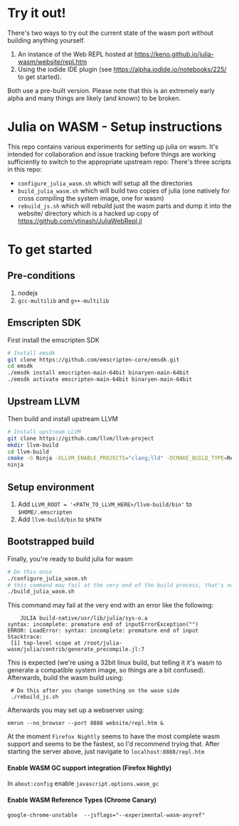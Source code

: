 # Try it out!

There's two ways to try out the current state of the wasm port without building anything yourself.
1. An instance of the Web REPL hosted at https://keno.github.io/julia-wasm/website/repl.htm
2. Using the iodide IDE plugin (see https://alpha.iodide.io/notebooks/225/ to get started).

Both use a pre-built version. Please note that this is an extremely early alpha and many things are likely
(and known) to be broken.

# Julia on WASM - Setup instructions

This repo contains various experiments for setting up julia on wasm.
It's intended for collaboration and issue tracking before things are
working sufficiently to switch to the appropriate upstream repo:
There's three scripts in this repo:
  - `configure_julia_wasm.sh` which will setup all the directories
  - `build_julia_wasm.sh` which will build two copies of julia
    (one natively for cross compiling the system image, one for wasm)
  - `rebuild_js.sh` which will rebuild just the wasm parts and dump it into the website/
    directory which is a hacked up copy of https://github.com/vtjnash/JuliaWebRepl.jl

# To get started

## Pre-conditions

1. nodejs
2. `gcc-multilib` and `g++-multilib`

## Emscripten SDK 

First install the emscripten SDK
```sh
# Install emsdk
git clone https://github.com/emscripten-core/emsdk.git
cd emsdk
./emsdk install emscripten-main-64bit binaryen-main-64bit
./emsdk activate emscripten-main-64bit binaryen-main-64bit
```

## Upstream LLVM

Then build and install upstream LLVM
```sh
# Install upstream LLVM
git clone https://github.com/llvm/llvm-project
mkdir llvm-build
cd llvm-build
cmake -G Ninja -DLLVM_ENABLE_PROJECTS="clang;lld" -DCMAKE_BUILD_TYPE=Release ../llvm-project/llvm
ninja
```

## Setup environment

1. Add `LLVM_ROOT = '<PATH_TO_LLVM_HERE>/llvm-build/bin'` to `$HOME/.emscripten`
2. Add `llvm-build/bin` to `$PATH`

## Bootstrapped build

Finally, you're ready to build julia for wasm
```sh
# Do this once
./configure_julia_wasm.sh
# this command may fail at the very end of the build process, that's normal
./build_julia_wasm.sh
```

This command may fail at the very end with an error like the following:
```
    JULIA build-native/usr/lib/julia/sys-o.a
syntax: incomplete: premature end of inputErrorException("")
ERROR: LoadError: syntax: incomplete: premature end of input
Stacktrace:
 [1] top-level scope at /root/julia-wasm/julia/contrib/generate_precompile.jl:7
```
This is expected (we're using a 32bit linux build, but telling it it's wasm to generate a compatible system image, so things are a bit confused). Afterwards, build the wasm build using: 
```
 # Do this after you change something on the wasm side
 ./rebuild_js.sh
```
Afterwards you may set up a webserver using:
```
emrun --no_browser --port 8888 website/repl.htm &
```
At the moment `Firefox Nightly` seems to have the most complete
wasm support and seems to be the fastest, so I'd recommend trying that.
After starting the server above, just navigate to `localhost:8888/repl.htm`

#### Enable WASM GC support integration (Firefox Nightly)

In `about:config` enable `javascript.options.wasm_gc`

#### Enable WASM Reference Types (Chrome Canary)

```
google-chrome-unstable  --jsflags="--experimental-wasm-anyref"
```
